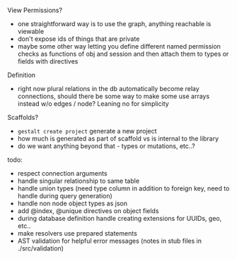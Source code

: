 View Permissions?
  - one straightforward way is to use the graph, anything reachable is viewable
  - don't expose ids of things that are private
  - maybe some other way letting you define different named permission checks
    as functions of obj and session and then attach them to types or fields with
    directives

Definition
  - right now plural relations in the db automatically become relay connections,
    should there be some way to make some use arrays instead w/o edges / node?
    Leaning no for simplicity

Scaffolds?
  - `gestalt create project` generate a new project
  - how much is generated as part of scaffold vs is internal to the library
  - do we want anything beyond that  - types or mutations, etc..?

todo:
  - respect connection arguments
  - handle singular relationship to same table
  - handle union types (need type column in addition to foreign key, need to
    handle during query generation)
  - handle non node object types as json
  - add @index, @unique directives on object fields
  - during database definition handle creating extensions for UUIDs, geo, etc..
  - make resolvers use prepared statements
  - AST validation for helpful error messages (notes in stub files in
    ./src/validation)
